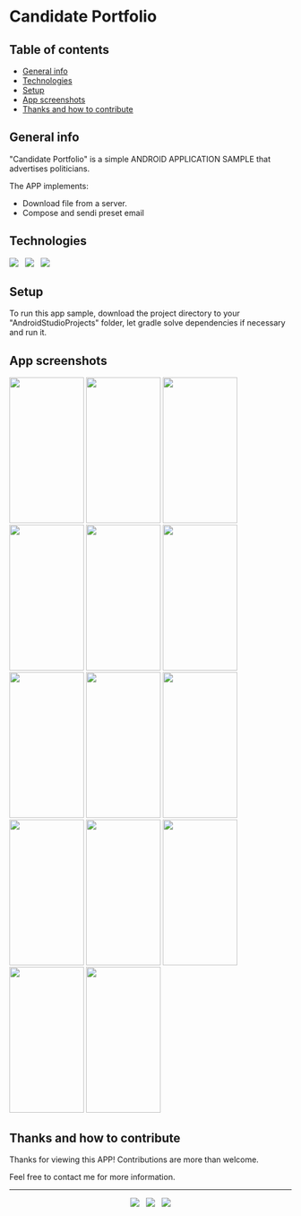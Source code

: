 # Candidate Portfolio


## Table of contents
* [General info](#general-info)
* [Technologies](#technologies)
* [Setup](#setup)
* [App screenshots](#app-screenshots)
* [Thanks and how to contribute](#thanks-and-how-to-contribute)


## General info
"Candidate Portfolio" is a simple ANDROID APPLICATION SAMPLE that advertises politicians.

The APP implements:

* Download file from a server.
* Compose and sendi preset email 


## Technologies

<p>
  <img src="https://img.shields.io/badge/Jakarta-Java-007396?style=for-the-badge&logo=java&logoColor=white" />&nbsp;&nbsp;
  <img src="https://img.shields.io/badge/Android%20Studio-Android-3DDC84?style=for-the-badge&logo=android&logoColor=white" />&nbsp;&nbsp;
  <img src="https://img.shields.io/badge/Build%20Tool-Gradle-02303A?style=for-the-badge&logo=gradle&logoColor=white" />&nbsp;&nbsp;
</p>


## Setup
To run this app sample, download the project directory to your "AndroidStudioProjects" folder, let gradle solve dependencies if necessary and run it.


## App screenshots
<kbd><img src="https://user-images.githubusercontent.com/5893219/138617975-9235947b-1f95-447f-adb7-1abcd74da870.png" width="133" height="260"></kbd>
<kbd><img src="https://user-images.githubusercontent.com/5893219/138617976-a8fe0837-58de-439e-8a10-07250966bdb4.png" width="133" height="260"></kbd>
<kbd><img src="https://user-images.githubusercontent.com/5893219/138617977-867e2b45-0038-475c-b9b2-936729c854be.png" width="133" height="260"></kbd>
<kbd><img src="https://user-images.githubusercontent.com/5893219/138617978-612dc34c-a6dd-4e4d-9d9d-2a15fe486553.png" width="133" height="260"></kbd>
<kbd><img src="https://user-images.githubusercontent.com/5893219/138617980-2ebbbd0f-2271-4d85-b105-20a7ff678c91.png" width="133" height="260"></kbd>
<kbd><img src="https://user-images.githubusercontent.com/5893219/138617981-ca0a4a49-71ee-4010-a303-cb28105181de.png" width="133" height="260"></kbd>
<kbd><img src="https://user-images.githubusercontent.com/5893219/138617982-33c690b8-f250-41d8-98b3-98f7cf85e1e4.png" width="133" height="260"></kbd>
<kbd><img src="https://user-images.githubusercontent.com/5893219/138617983-33fd6ddf-4b4c-43b6-a185-5c07c2b78df2.png" width="133" height="260"></kbd>
<kbd><img src="https://user-images.githubusercontent.com/5893219/138617968-915e8afc-dbb9-436c-8bf6-9e94ebd70f15.png" width="133" height="260"></kbd>
<kbd><img src="https://user-images.githubusercontent.com/5893219/138617969-8821344e-62d9-43f0-86cb-0b2d5e12a01b.png" width="133" height="260"></kbd>
<kbd><img src="https://user-images.githubusercontent.com/5893219/138617970-c7df5b64-1861-4af6-ac0c-b3b36741d409.png" width="133" height="260"></kbd>
<kbd><img src="https://user-images.githubusercontent.com/5893219/138617971-6363d578-a53c-4ce3-b973-b8cfc8614dc9.png" width="133" height="260"></kbd>
<kbd><img src="https://user-images.githubusercontent.com/5893219/138617973-e061bc64-ca01-46c0-a343-f7aa1f7eaecf.png" width="133" height="260"></kbd>
<kbd><img src="https://user-images.githubusercontent.com/5893219/138617974-3e2f454b-7819-439c-b5e7-f20b715fdde3.png" width="133" height="260"></kbd>


## Thanks and how to contribute
Thanks for viewing this APP! Contributions are more than welcome.

Feel free to contact me for more information.

<!-- FOOTER (Author / Visit My Online Resume / Download My PDF Resume) -->
<hr>
<p align='center'>
  <a href="#"><img src="https://img.shields.io/badge/author-%C2%A9%20Siomara%20Cintia%20Pantarotto.%20All%20rights%20reserved.-008080?style=social"></a>&nbsp;&nbsp;
  <a href="https://siomara.com.br/"><img src="https://img.shields.io/badge/visit-My Online Resume-008080?style=social"></a>&nbsp;&nbsp;
  <a href="https://siomara.com.br/ResumePANTAROTTO.pdf"><img src="https://img.shields.io/badge/download-My PDF Resume-008080?style=social"></a>
</p>
